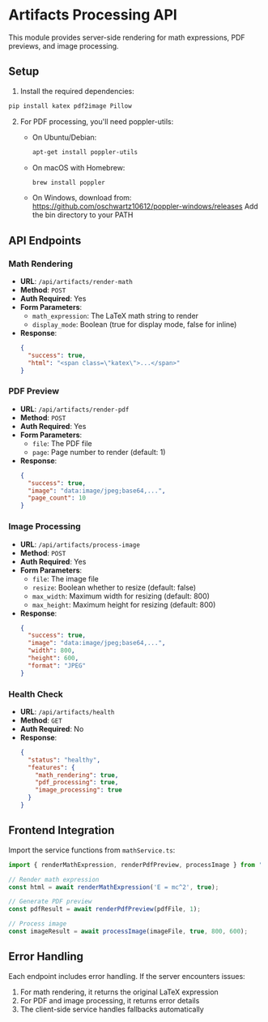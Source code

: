 # Artifacts Processing API

This module provides server-side rendering for math expressions, PDF previews, and image processing.

## Setup

1. Install the required dependencies:

```bash
pip install katex pdf2image Pillow
```

2. For PDF processing, you'll need poppler-utils:

   - On Ubuntu/Debian:
     ```bash
     apt-get install poppler-utils
     ```
   
   - On macOS with Homebrew:
     ```bash
     brew install poppler
     ```
   
   - On Windows, download from: https://github.com/oschwartz10612/poppler-windows/releases
     Add the bin directory to your PATH

## API Endpoints

### Math Rendering

- **URL**: `/api/artifacts/render-math`
- **Method**: `POST`
- **Auth Required**: Yes
- **Form Parameters**:
  - `math_expression`: The LaTeX math string to render
  - `display_mode`: Boolean (true for display mode, false for inline)
- **Response**:
  ```json
  {
    "success": true,
    "html": "<span class=\"katex\">...</span>"
  }
  ```

### PDF Preview

- **URL**: `/api/artifacts/render-pdf`
- **Method**: `POST`
- **Auth Required**: Yes
- **Form Parameters**:
  - `file`: The PDF file
  - `page`: Page number to render (default: 1)
- **Response**:
  ```json
  {
    "success": true,
    "image": "data:image/jpeg;base64,...",
    "page_count": 10
  }
  ```

### Image Processing

- **URL**: `/api/artifacts/process-image`
- **Method**: `POST`
- **Auth Required**: Yes
- **Form Parameters**:
  - `file`: The image file
  - `resize`: Boolean whether to resize (default: false)
  - `max_width`: Maximum width for resizing (default: 800)
  - `max_height`: Maximum height for resizing (default: 800)
- **Response**:
  ```json
  {
    "success": true,
    "image": "data:image/jpeg;base64,...",
    "width": 800,
    "height": 600,
    "format": "JPEG"
  }
  ```

### Health Check

- **URL**: `/api/artifacts/health`
- **Method**: `GET`
- **Auth Required**: No
- **Response**:
  ```json
  {
    "status": "healthy",
    "features": {
      "math_rendering": true,
      "pdf_processing": true,
      "image_processing": true
    }
  }
  ```

## Frontend Integration

Import the service functions from `mathService.ts`:

```typescript
import { renderMathExpression, renderPdfPreview, processImage } from '../services/mathService';

// Render math expression
const html = await renderMathExpression('E = mc^2', true);

// Generate PDF preview
const pdfResult = await renderPdfPreview(pdfFile, 1);

// Process image
const imageResult = await processImage(imageFile, true, 800, 600);
```

## Error Handling

Each endpoint includes error handling. If the server encounters issues:

1. For math rendering, it returns the original LaTeX expression
2. For PDF and image processing, it returns error details
3. The client-side service handles fallbacks automatically
